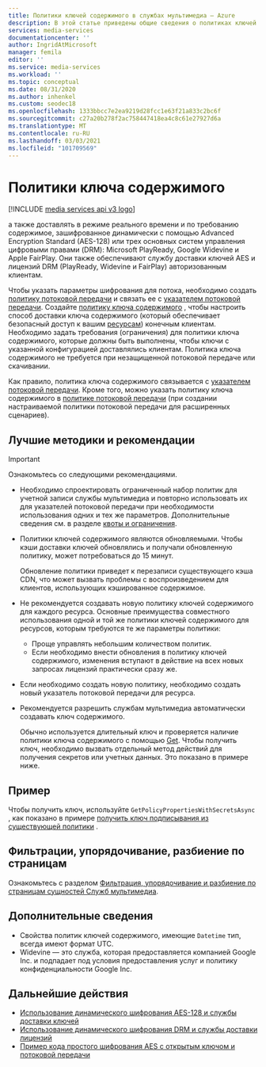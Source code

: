 ```yaml
---
title: Политики ключей содержимого в службах мультимедиа — Azure
description: В этой статье приведены общие сведения о политиках ключей содержимого и их использовании в Службах мультимедиа Azure.
services: media-services
documentationcenter: ''
author: IngridAtMicrosoft
manager: femila
editor: ''
ms.service: media-services
ms.workload: ''
ms.topic: conceptual
ms.date: 08/31/2020
ms.author: inhenkel
ms.custom: seodec18
ms.openlocfilehash: 1333bbcc7e2ea9219d28fcc1e63f21a833c2bc6f
ms.sourcegitcommit: c27a20b278f2ac758447418ea4c8c61e27927d6a
ms.translationtype: MT
ms.contentlocale: ru-RU
ms.lasthandoff: 03/03/2021
ms.locfileid: "101709569"
---
```

# <a name="content-key-policies"></a>Политики ключа содержимого

[!INCLUDE [media services api v3 logo](./includes/v3-hr.md)]

а также доставлять в режиме реального времени и по требованию содержимое, зашифрованное динамически с помощью Advanced Encryption Standard (AES-128) или трех основных систем управления цифровыми правами (DRM): Microsoft PlayReady, Google Widevine и Apple FairPlay. Они также обеспечивают службу доставки ключей AES и лицензий DRM (PlayReady, Widevine и FairPlay) авторизованным клиентам. 

Чтобы указать параметры шифрования для потока, необходимо создать [политику потоковой передачи](streaming-policy-concept.md) и связать ее с [указателем потоковой передачи](streaming-locators-concept.md). Создайте [политику ключа содержимого](/rest/api/media/contentkeypolicies) , чтобы настроить способ доставки ключа содержимого (который обеспечивает безопасный доступ к вашим [ресурсам](assets-concept.md)) конечным клиентам. Необходимо задать требования (ограничения) для политики ключа содержимого, которые должны быть выполнены, чтобы ключи с указанной конфигурацией доставлялись клиентам. Политика ключа содержимого не требуется при незащищенной потоковой передаче или скачивании. 

Как правило, политика ключа содержимого связывается с [указателем потоковой передачи](streaming-locators-concept.md). Кроме того, можно указать политику ключа содержимого в [политике потоковой передачи](streaming-policy-concept.md) (при создании настраиваемой политики потоковой передачи для расширенных сценариев). 

## <a name="best-practices-and-considerations"></a>Лучшие методики и рекомендации

> [!IMPORTANT]
> Ознакомьтесь со следующими рекомендациями.

* Необходимо спроектировать ограниченный набор политик для учетной записи службы мультимедиа и повторно использовать их для указателей потоковой передачи при необходимости использования одних и тех же параметров. Дополнительные сведения см. в разделе [квоты и ограничения](limits-quotas-constraints.md).
* Политики ключей содержимого являются обновляемыми. Чтобы кэши доставки ключей обновлялись и получали обновленную политику, может потребоваться до 15 минут. 

   Обновление политики приведет к перезаписи существующего кэша CDN, что может вызвать проблемы с воспроизведением для клиентов, использующих кэшированное содержимое.  
* Не рекомендуется создавать новую политику ключей содержимого для каждого ресурса. Основные преимущества совместного использования одной и той же политики ключей содержимого для ресурсов, которым требуются те же параметры политики:
   
   * Проще управлять небольшим количеством политик.
   * Если необходимо внести обновления в политику ключей содержимого, изменения вступают в действие на всех новых запросах лицензий практически сразу же.
* Если необходимо создать новую политику, необходимо создать новый указатель потоковой передачи для ресурса.
* Рекомендуется разрешить службам мультимедиа автоматически создавать ключ содержимого. 

   Обычно используется длительный ключ и проверяется наличие политики ключа содержимого с помощью [Get](/rest/api/media/contentkeypolicies/get). Чтобы получить ключ, необходимо вызвать отдельный метод действий для получения секретов или учетных данных. Это показано в примере ниже.

## <a name="example"></a>Пример

Чтобы получить ключ, используйте `GetPolicyPropertiesWithSecretsAsync` , как показано в примере [получить ключ подписывания из существующей политики](get-content-key-policy-dotnet-howto.md#get-contentkeypolicy-with-secrets) .

## <a name="filtering-ordering-paging"></a>Фильтрации, упорядочивание, разбиение по страницам

Ознакомьтесь с разделом [Фильтрация, упорядочивание и разбиение по страницам сущностей Служб мультимедиа](entities-overview.md).

## <a name="additional-notes"></a>Дополнительные сведения

* Свойства политик ключей содержимого, имеющие `Datetime` тип, всегда имеют формат UTC.
* Widevine — это служба, которая предоставляется компанией Google Inc. и подпадает под условия предоставления услуг и политику конфиденциальности Google Inc.

## <a name="next-steps"></a>Дальнейшие действия

* [Использование динамического шифрования AES-128 и службы доставки ключей](protect-with-aes128.md)
* [Использование динамического шифрования DRM и службы доставки лицензий](protect-with-drm.md)
* [Пример кода простого шифрования AES с открытым ключом и потоковой передачи](https://github.com/Azure-Samples/media-services-v3-dotnet/tree/main/ContentProtection/BasicAESClearKey)
